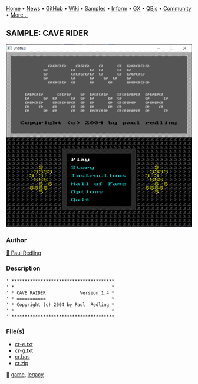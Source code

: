 [Home](https://qb64.com) • [News](../../news.md) • [GitHub](https://github.com/QB64Official/qb64) • [Wiki](https://github.com/QB64Official/qb64/wiki) • [Samples](../../samples.md) • [Inform](../../inform.md) • [GX](../../gx.md) • [QBjs](../../qbjs.md) • [Community](../../community.md) • [More...](../../more.md)

## SAMPLE: CAVE RIDER

![screenshot.png](img/screenshot.png)

### Author

[🐝 Paul Redling](../paul-redling.md) 

### Description

```text
' ***************************************
' *                                     *
' * CAVE RAIDER             Version 1.4 *
' * ===========                         *
' * Copyright (c) 2004 by Paul  Redling *
' *                                     *
' ***************************************
```

### File(s)

* [cr-e.txt](src/cr-e.txt)
* [cr-g.txt](src/cr-g.txt)
* [cr.bas](src/cr.bas)
* [cr.zip](src/cr.zip)

🔗 [game](../game.md), [legacy](../legacy.md)
